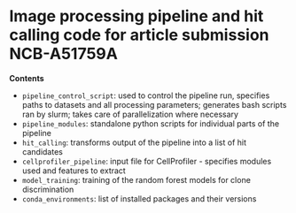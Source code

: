 # Image processing pipeline and hit calling code for article submission NCB-A51759A

**Contents**
- `pipeline_control_script`: used to control the pipeline run, specifies paths to datasets and all processing parameters; generates bash scripts ran by slurm; takes care of parallelization where necessary
- `pipeline_modules`: standalone python scripts for individual parts of the pipeline
- `hit_calling`: transforms output of the pipeline into a list of hit candidates
- `cellprofiler_pipeline`: input file for CellProfiler - specifies modules used and features to extract
- `model_training`: training of the random forest models for clone discrimination
- `conda_environments`: list of installed packages and their versions
  
